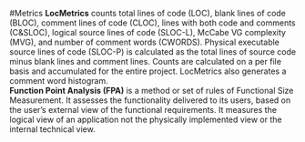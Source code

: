#Metrics
**LocMetrics** counts total lines of code (LOC), blank lines of code (BLOC), comment lines of code (CLOC), lines with both code and comments (C&SLOC), logical source lines of code (SLOC-L), McCabe VG complexity (MVG), and number of comment words (CWORDS). Physical executable source lines of code (SLOC-P) is calculated as the total lines of source code minus blank lines and comment lines. Counts are calculated on a per file basis and accumulated for the entire project. LocMetrics also generates a comment word histogram.<br>
**Function Point Analysis (FPA)** is a method or set of rules of Functional Size Measurement. It assesses the functionality delivered to its users, based on the user’s external view of the functional requirements. It measures the logical view of an application not the physically implemented view or the internal technical view.<br>
